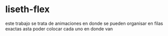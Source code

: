 # liseth-flex
este trabajo se trata de animaciones en donde se pueden organisar en filas exactas asta poder colocar cada uno en donde van

